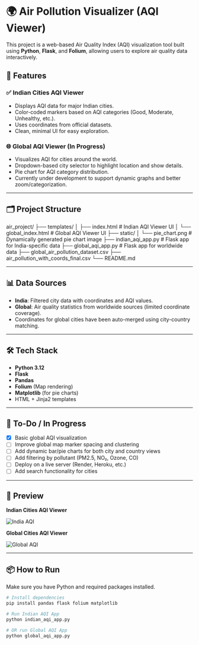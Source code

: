 # 🌍 Air Pollution Visualizer (AQI Viewer)

This project is a web-based Air Quality Index (AQI) visualization tool built using **Python**, **Flask**, and **Folium**, allowing users to explore air quality data interactively.

## 🚀 Features

### ✅ Indian Cities AQI Viewer
- Displays AQI data for major Indian cities.
- Color-coded markers based on AQI categories (Good, Moderate, Unhealthy, etc.).
- Uses coordinates from official datasets.
- Clean, minimal UI for easy exploration.

### 🌐 Global AQI Viewer (In Progress)
- Visualizes AQI for cities around the world.
- Dropdown-based city selector to highlight location and show details.
- Pie chart for AQI category distribution.
- Currently under development to support dynamic graphs and better zoom/categorization.

---

## 🗂️ Project Structure

air_project/
├── templates/
│ ├── index.html # Indian AQI Viewer UI
│ └── global_index.html # Global AQI Viewer UI
├── static/
│ └── pie_chart.png # Dynamically generated pie chart image
├── indian_aqi_app.py # Flask app for India-specific data
├── global_aqi_app.py # Flask app for worldwide data
├── global_air_pollution_dataset.csv
├── air_pollution_with_coords_final.csv
└── README.md


---

## 📊 Data Sources

- **India**: Filtered city data with coordinates and AQI values.
- **Global**: Air quality statistics from worldwide sources (limited coordinate coverage).
- Coordinates for global cities have been auto-merged using city-country matching.

---

## 🛠️ Tech Stack

- **Python 3.12**
- **Flask**
- **Pandas**
- **Folium** (Map rendering)
- **Matplotlib** (for pie charts)
- HTML + Jinja2 templates

---

## 🧩 To-Do / In Progress

- [x] Basic global AQI visualization
- [ ] Improve global map marker spacing and clustering
- [ ] Add dynamic bar/pie charts for both city and country views
- [ ] Add filtering by pollutant (PM2.5, NO₂, Ozone, CO)
- [ ] Deploy on a live server (Render, Heroku, etc.)
- [ ] Add search functionality for cities

---

## 📸 Preview

**Indian Cities AQI Viewer**

![India AQI](static/sample_india_map.png) <!-- Replace with your actual screenshots -->

**Global Cities AQI Viewer**

![Global AQI](static/sample_global_map.png)

---

## 📦 How to Run

Make sure you have Python and required packages installed.

```bash
# Install dependencies
pip install pandas flask folium matplotlib

# Run Indian AQI App
python indian_aqi_app.py

# OR run Global AQI App
python global_aqi_app.py


